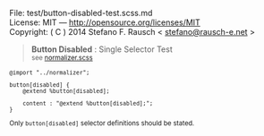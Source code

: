 File:      test/button-disabled-test.scss.md  
License:   MIT — http://opensource.org/licenses/MIT  
Copyright: ( C ) 2014 Stefano F. Rausch < stefano@rausch-e.net >

> **Button Disabled** : Single Selector Test  
> <small> see [normalizer.scss](../_normalizer.scss.md) </smalll>

    @import "../normalizer";

    button[disabled] {
        @extend %button[disabled];

        content : "@extend %button[disabled];";
    }

Only `button[disabled]` selector definitions should be stated.

